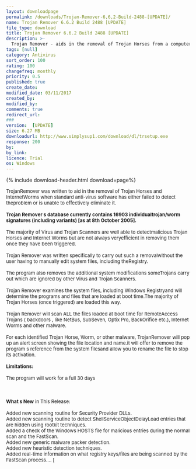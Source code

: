```yaml
---
layout: downloadpage
permalink: /downloads/Trojan-Remover-6,6,2-Build-2488-[UPDATE]/
name: Trojan Remover 6.6.2 Build 2488 [UPDATE]
file_type: download
title: Trojan Remover 6.6.2 Build 2488 [UPDATE]
description: >-
  Trojan Remover - aids in the removal of Trojan Horses from a computer
tags: [null]
category: Antivirus
sort_order: 100
rating: 100
changefreq: monthly
priority: 0.5
published: true
create_date: 
modified_date: 03/11/2017
created_by: 
modified_by: 
comments: true
redirect_url: 
### 
version:  [UPDATE]
size: 6.27 MB
downloadurl: http://www.simplysup1.com/download/dl/trsetup.exe
response: 200
by: 
by_link: 
licence: Trial 
os: Windows
---
```


{% include download-header.html download=page%}

<p style="fix-download-text !important">
<p><font size="2">TrojanRemover was written to aid in the removal of Trojan Horses and InternetWorms when standard anti-virus software has either failed to detect theproblem or is unable to effectively eliminate it.<br />
<br />
<strong>Trojan Remover s database currently contains 16903 individualtrojan/worm signatures (including variants) [as at 8th October 2005].</strong><br />
<br />
The majority of Virus and Trojan Scanners are well able to detectmalicious Trojan Horses and Internet Worms but are not always veryefficient in removing them once they have been triggered. <br />
<br />
Trojan Remover was written specifically to carry out such a removalwithout the user having to manually edit system files, including theRegistry. <br />
<br />
The program also removes the additional system modifications someTrojans carry out which are ignored by other Virus and Trojan Scanners.<br />
<br />
Trojan Remover examines the system files, including Windows Registryand will determine the programs and files that are loaded at boot time.The majority of Trojan Horses (once triggered) are loaded this way.<br />
<br />
Trojan Remover will scan ALL the files loaded at boot time for RemoteAccess Trojans ( backdoors , like NetBus, SubSeven, Optix Pro, BackOrifice etc.), Internet Worms and other malware. <br />
<br />
For each identified Trojan Horse, Worm, or other malware, TrojanRemover will pop up an alert screen showing the file location and name.it will offer to remove the program s reference from the system filesand allow you to rename the file to stop its activation.<br />
<br />
<span><strong>Limitations:</strong></span><br />
<br />
The program will work for a full 30 days</font></p>
<div class="celltext_big"><br />
<br />
<font size="2"><strong>What s New</strong> in This Release:<br />
<br />
Added new scanning routine for Security Provider DLLs. <br />
Added new scanning routine to detect ShellServiceObjectDelayLoad entries that are hidden using rootkit techniques. <br />
Added a check of the Windows HOSTS file for malicious entries during the normal scan and the FastScan. <br />
Added new generic malware packer detection. <br />
Added new heuristic detection techniques. <br />
Added real-time information on what registry keys/files are being scanned by the FastScan process.... [</font></div></p>
